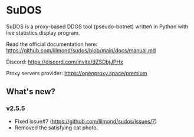 # SuDOS

SuDOS is a proxy-based DDOS tool (pseudo-botnet) written in Python with live statistics display program.

Read the official documentation here: https://github.com/lilmond/sudos/blob/main/docs/manual.md

Discord: https://discord.com/invite/dZSDbjJPHx

Proxy servers provider: https://openproxy.space/premium

## What's new?
### v2.5.5
- Fixed issue#7 (https://github.com/lilmond/sudos/issues/7)
- Removed the satisfying cat photo.

